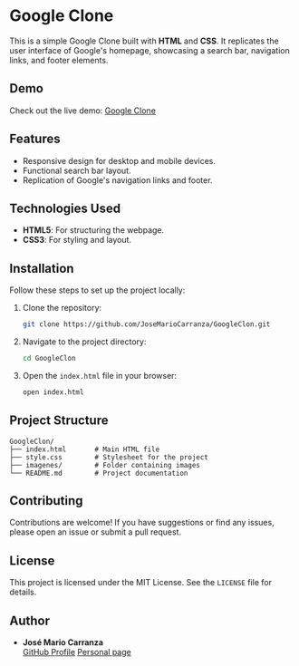 # Google Clone

This is a simple Google Clone built with **HTML** and **CSS**. It replicates the user interface of Google's homepage, showcasing a search bar, navigation links, and footer elements.

## Demo
Check out the live demo: [Google Clone](https://googleclon.onrender.com)

## Features
- Responsive design for desktop and mobile devices.
- Functional search bar layout.
- Replication of Google's navigation links and footer.

## Technologies Used
- **HTML5**: For structuring the webpage.
- **CSS3**: For styling and layout.

## Installation
Follow these steps to set up the project locally:

1. Clone the repository:
   ```bash
   git clone https://github.com/JoseMarioCarranza/GoogleClon.git
   ```

2. Navigate to the project directory:
   ```bash
   cd GoogleClon
   ```

3. Open the `index.html` file in your browser:
   ```bash
   open index.html
   ```

## Project Structure
```
GoogleClon/
├── index.html       # Main HTML file
├── style.css        # Stylesheet for the project
├── imagenes/        # Folder containing images
└── README.md        # Project documentation
```

## Contributing
Contributions are welcome! If you have suggestions or find any issues, please open an issue or submit a pull request.

## License
This project is licensed under the MIT License. See the `LICENSE` file for details.

## Author
- **José Mario Carranza**  
  [GitHub Profile](https://github.com/JoseMarioCarranza)
  [Personal page](https://www.ingjosemario.com)
